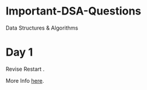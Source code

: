 # Important-DSA-Questions
Data Structures &amp; Algorithms 

# Day 1

Revise Restart .

More Info [here](Day1/Day1.md).